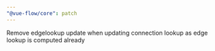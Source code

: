 ```yaml
---
"@vue-flow/core": patch
---
```


Remove edgelookup update when updating connection lookup as edge lookup is computed already
